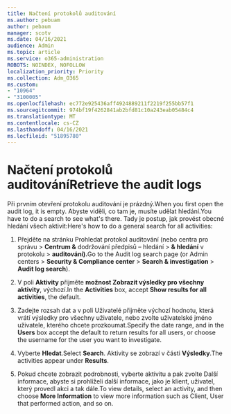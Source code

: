 ```yaml
---
title: Načtení protokolů auditování
ms.author: pebuam
author: pebaum
manager: scotv
ms.date: 04/16/2021
audience: Admin
ms.topic: article
ms.service: o365-administration
ROBOTS: NOINDEX, NOFOLLOW
localization_priority: Priority
ms.collection: Adm_O365
ms.custom:
- "10964"
- "3100005"
ms.openlocfilehash: ec772e925436aff4924889211f2219f255bb57f1
ms.sourcegitcommit: 974bf19f4262841ab2bfd81c10a243eab05484c4
ms.translationtype: MT
ms.contentlocale: cs-CZ
ms.lasthandoff: 04/16/2021
ms.locfileid: "51895780"
---
```

# <a name="retrieve-the-audit-logs"></a><span data-ttu-id="3a091-102">Načtení protokolů auditování</span><span class="sxs-lookup"><span data-stu-id="3a091-102">Retrieve the audit logs</span></span>

<span data-ttu-id="3a091-103">Při prvním otevření protokolu auditování je prázdný.</span><span class="sxs-lookup"><span data-stu-id="3a091-103">When you first open the audit log, it is empty.</span></span> <span data-ttu-id="3a091-104">Abyste viděli, co tam je, musíte udělat hledání.</span><span class="sxs-lookup"><span data-stu-id="3a091-104">You have to do a search to see what's there.</span></span> <span data-ttu-id="3a091-105">Tady je postup, jak provést obecné hledání všech aktivit:</span><span class="sxs-lookup"><span data-stu-id="3a091-105">Here's how to do a general search for all activities:</span></span>

1. <span data-ttu-id="3a091-106">Přejděte na stránku Prohledat protokol auditování (nebo centra pro správu > **Centrum &** dodržování předpisů – hledání  >  **& hledání** v protokolu  >  **auditování).**</span><span class="sxs-lookup"><span data-stu-id="3a091-106">Go to the Audit log search page (or Admin centers > **Security & Compliance center** > **Search & investigation** > **Audit log search**).</span></span>

1. <span data-ttu-id="3a091-107">V poli **Aktivity** přijměte **možnost Zobrazit výsledky pro všechny aktivity**, výchozí.</span><span class="sxs-lookup"><span data-stu-id="3a091-107">In the **Activities** box, accept **Show results for all activities**, the default.</span></span>

1. <span data-ttu-id="3a091-108">Zadejte rozsah dat a  v poli Uživatelé přijměte výchozí hodnotu, která vrátí výsledky pro všechny uživatele, nebo zvolte uživatelské jméno uživatele, kterého chcete prozkoumat.</span><span class="sxs-lookup"><span data-stu-id="3a091-108">Specify the date range, and in the **Users** box accept the default to return results for all users, or choose the username for the user you want to investigate.</span></span>

1. <span data-ttu-id="3a091-109">Vyberte **Hledat**.</span><span class="sxs-lookup"><span data-stu-id="3a091-109">Select **Search**.</span></span> <span data-ttu-id="3a091-110">Aktivity se zobrazí v části **Výsledky**.</span><span class="sxs-lookup"><span data-stu-id="3a091-110">The activities appear under **Results**.</span></span>

1. <span data-ttu-id="3a091-111">Pokud chcete zobrazit podrobnosti, vyberte  aktivitu a pak zvolte Další informace, abyste si prohlíželi další informace, jako je klient, uživatel, který provedl akci a tak dále.</span><span class="sxs-lookup"><span data-stu-id="3a091-111">To view details, select an activity, and then choose **More Information** to view more information such as Client, User that performed action, and so on.</span></span>
